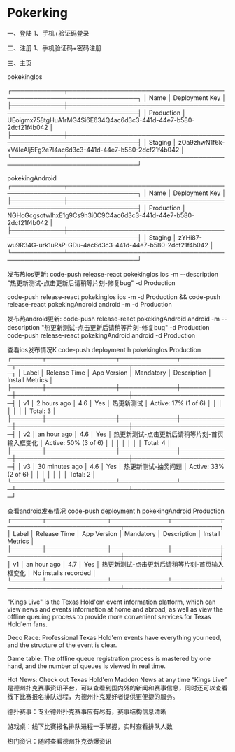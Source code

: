 # Pokerking
一、登陆
1、手机+验证码登录

二、注册
1、手机验证码+密码注册

三、主页


pokekingIos

┌────────────┬──────────────────────────────────────────────────────────────────┐
│ Name       │ Deployment Key                                                   │
├────────────┼──────────────────────────────────────────────────────────────────┤
│ Production │ UEoigmx758tgHuA1rMG4Si6E634Q4ac6d3c3-441d-44e7-b580-2dcf21f4b042 │
├────────────┼──────────────────────────────────────────────────────────────────┤
│ Staging    │ zOa9zhwN1f6k-xV4IeAlj5Fg2e7I4ac6d3c3-441d-44e7-b580-2dcf21f4b042 │
└────────────┴──────────────────────────────────────────────────────────────────┘


pokekingAndroid
┌────────────┬──────────────────────────────────────────────────────────────────┐
│ Name       │ Deployment Key                                                   │
├────────────┼──────────────────────────────────────────────────────────────────┤
│ Production │ NGHoGcgsotwlhxE1g9Cs9h3i0C9C4ac6d3c3-441d-44e7-b580-2dcf21f4b042 │
├────────────┼──────────────────────────────────────────────────────────────────┤
│ Staging    │ zYHi87-wu9R34G-urk1uRsP-GDu-4ac6d3c3-441d-44e7-b580-2dcf21f4b042 │
└────────────┴──────────────────────────────────────────────────────────────────┘



发布热ios更新:
code-push release-react pokekingIos ios -m --description "热更新测试-点击更新后请稍等片刻-修复bug" -d Production

code-push release-react pokekingIos ios -m -d Production &&
code-push release-react pokekingAndroid android -m -d Production

发布热android更新:
code-push release-react pokekingAndroid android -m --description "热更新测试-点击更新后请稍等片刻-修复bug" -d Production
code-push release-react pokekingAndroid android  -d Production

查看ios发布情况K
 code-push deployment h pokekingIos Production
┌───────┬────────────────┬─────────────┬───────────┬──────────────────────────┬──────────────────────┐
│ Label │ Release Time   │ App Version │ Mandatory │ Description              │ Install Metrics      │
├───────┼────────────────┼─────────────┼───────────┼──────────────────────────┼──────────────────────┤
│ v1    │ 2 hours ago    │ 4.6         │ Yes       │ 热更新测试                    │ Active: 17% (1 of 6) │
│       │                │             │           │                          │ Total: 3             │
├───────┼────────────────┼─────────────┼───────────┼──────────────────────────┼──────────────────────┤
│ v2    │ an hour ago    │ 4.6         │ Yes       │ 热更新测试-点击更新后请稍等片刻-首页输入框变化 │ Active: 50% (3 of 6) │
│       │                │             │           │                          │ Total: 4             │
├───────┼────────────────┼─────────────┼───────────┼──────────────────────────┼──────────────────────┤
│ v3    │ 30 minutes ago │ 4.6         │ Yes       │ 热更新测试-抽奖问题               │ Active: 33% (2 of 6) │
│       │                │             │           │                          │ Total: 2             │
└───────┴────────────────┴─────────────┴───────────┴──────────────────────────┴──────────────────────┘


查看android发布情况
 code-push deployment h pokekingAndroid Production
┌───────┬──────────────┬─────────────┬───────────┬──────────────────────────┬──────────────────────┐
│ Label │ Release Time │ App Version │ Mandatory │ Description              │ Install Metrics      │
├───────┼──────────────┼─────────────┼───────────┼──────────────────────────┼──────────────────────┤
│ v1    │ an hour ago  │ 4.7         │ Yes       │ 热更新测试-点击更新后请稍等片刻-首页输入框变化 │ No installs recorded │
└───────┴──────────────┴─────────────┴───────────┴──────────────────────────┴──────────────────────┘


"Kings Live" is the Texas Hold'em event information platform, which can view news and events information at home and abroad, as well as view the offline queuing process to provide more convenient services for Texas Hold'em fans.

Deco Race: Professional Texas Hold'em events have everything you need, and the structure of the event is clear.

Game table: The offline queue registration process is mastered by one hand, and the number of queues is viewed in real time.

Hot News: Check out Texas Hold'em Madden News at any time
“Kings Live” 是德州扑克赛事资讯平台，可以查看到国内外的新闻和赛事信息，同时还可以查看线下比赛报名排队进程，为德州扑克爱好者提供更便捷的服务。

德扑赛事：专业德州扑克赛事应有尽有，赛事结构信息清晰

游戏桌：线下比赛报名排队进程一手掌握，实时查看排队人数

热门资讯：随时查看德州扑克劲爆资讯
